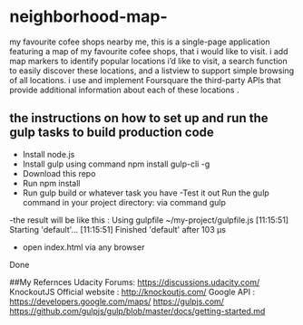 # neighborhood-map-
my favourite cofee shops nearby me, 
this is a single-page application featuring a map of my favourite cofee shops, that i would like to visit. i add map markers to identify popular locations i’d like to visit, a search function to easily discover these locations, and a listview to support simple browsing of all locations. i use and implement Foursquare the third-party APIs that provide additional information about each of these locations .

## the instructions on how to set up and run the gulp tasks to build production code
- Install node.js
- Install gulp using command npm install gulp-cli -g 
- Download this repo
- Run npm install
- Run gulp build or whatever task you have
-Test it out Run the gulp command in your project directory: via command gulp 

-the result will be like this :
Using gulpfile ~/my-project/gulpfile.js
[11:15:51] Starting 'default'...
[11:15:51] Finished 'default' after 103 μs
- open index.html via any browser

Done

##My Refernces
Udacity Forums: https://discussions.udacity.com/
KnockoutJS Official website : http://knockoutjs.com/
Google API : https://developers.google.com/maps/
https://gulpjs.com/
https://github.com/gulpjs/gulp/blob/master/docs/getting-started.md
